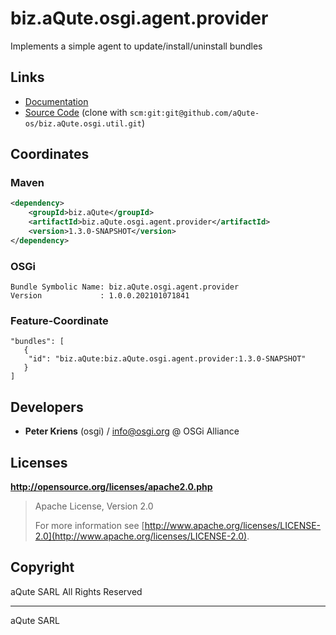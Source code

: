 # biz.aQute.osgi.agent.provider

Implements a simple agent to update/install/uninstall bundles

## Links

* [Documentation](https://aQute.biz)
* [Source Code](https://github.com/aQute-os/biz.aQute.osgi.util) (clone with `scm:git:git@github.com/aQute-os/biz.aQute.osgi.util.git`)

## Coordinates

### Maven

```xml
<dependency>
    <groupId>biz.aQute</groupId>
    <artifactId>biz.aQute.osgi.agent.provider</artifactId>
    <version>1.3.0-SNAPSHOT</version>
</dependency>
```

### OSGi

```
Bundle Symbolic Name: biz.aQute.osgi.agent.provider
Version             : 1.0.0.202101071841
```

### Feature-Coordinate

```
"bundles": [
   {
    "id": "biz.aQute:biz.aQute.osgi.agent.provider:1.3.0-SNAPSHOT"
   }
]
```

## Developers

* **Peter Kriens** (osgi) / [info@osgi.org](mailto:info@osgi.org) @ OSGi Alliance

## Licenses

**http://opensource.org/licenses/apache2.0.php**
  > Apache License, Version 2.0
  >
  > For more information see [http://www.apache.org/licenses/LICENSE-2.0](http://www.apache.org/licenses/LICENSE-2.0).

## Copyright

aQute SARL All Rights Reserved

---
aQute SARL
